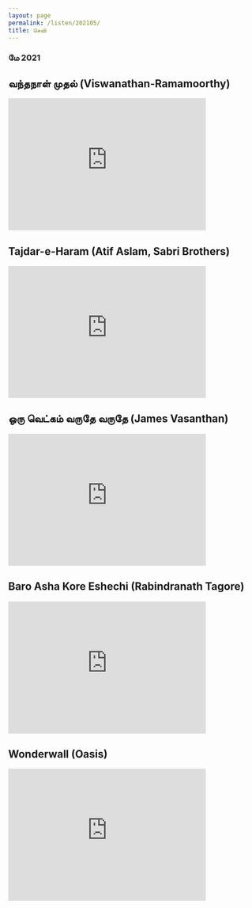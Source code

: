 ```yaml
---
layout: page
permalink: /listen/202105/
title: செவி
---
```



### மே 2021

## வந்தநாள் முதல் (Viswanathan-Ramamoorthy)

<iframe width="400" height="267" src="https://www.youtube.com/embed/B1HufYvcLvY" frameborder="0" allow="accelerometer; autoplay; clipboard-write; encrypted-media; gyroscope; picture-in-picture" allowfullscreen></iframe>
<br>

## Tajdar-e-Haram (Atif Aslam, Sabri Brothers)

<iframe width="400" height="267" src="https://www.youtube.com/embed/a18py61_F_w" frameborder="0" allow="accelerometer; autoplay; clipboard-write; encrypted-media; gyroscope; picture-in-picture" allowfullscreen></iframe>
<br>

## ஒரு வெட்கம் வருதே வருதே (James Vasanthan)

<iframe width="400" height="267" src="https://www.youtube.com/embed/a9QcyIs-B9U" frameborder="0" allow="accelerometer; autoplay; clipboard-write; encrypted-media; gyroscope; picture-in-picture" allowfullscreen></iframe>
<br>

## Baro Asha Kore Eshechi (Rabindranath Tagore)

<iframe width="400" height="267" src="https://www.youtube.com/embed/Z8_H7-igHQY" frameborder="0" allow="accelerometer; autoplay; clipboard-write; encrypted-media; gyroscope; picture-in-picture" allowfullscreen></iframe>
<br>

## Wonderwall (Oasis)
 
<iframe width="400" height="267" src="https://www.youtube.com/embed/bx1Bh8ZvH84" frameborder="0" allow="accelerometer; autoplay; clipboard-write; encrypted-media; gyroscope; picture-in-picture" allowfullscreen></iframe>
<br>
